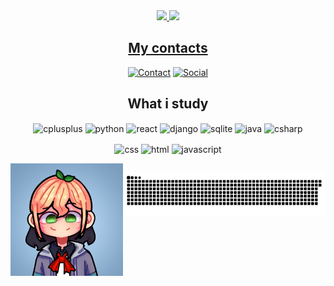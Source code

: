 <!-- TODO: 
  modify a hooks: done
  style the page: 
-->
<div align="center">
  <!-- HEADER: TODO-->	
  <a href="https://github.com/pedroGoffi">
  <img height="180em" src="https://github-readme-stats.vercel.app/api?username=pedroGoffi&show_icons=true&theme=tokyonight&include_all_commits=true&count_private=true"/>	  
  <img height="180em" src="https://github-readme-stats.vercel.app/api/top-langs/?username=pedroGoffi&layout=compact&langs_count=7&theme=tokyonight"/>
</div> 
<!-- MAIN -->  



  
<!-- CONTACT -->
<!--
TODO:
  [![Contact](https://img.shields.io/badge/Telegram-2CA5E0?style=for-the-badge&logo=telegram&logoColor=white)]()
-->
<div align="center">
  <h2>My contacts</h2>

  [![Contact](https://img.shields.io/badge/WhatsApp-25D366?style=for-the-badge&logo=whatsapp&logoColor=white)](https://wa.me/message/PLCLHLXTFA3KF1?src=qr)
  [![Social](https://img.shields.io/badge/LinkedIn-0077B5?style=for-the-badge&logo=linkedin&logoColor=white)](https://www.linkedin.com/in/pedro-henrique-goffi-de-paulo-bb0426230)
</div>
<!-- WHAT I KNOW -->

<div align="center">
  <h2>What i study</h2>
</div>
<div align="center" style="display: inline_block">
  <img align="center" alt="cplusplus" 
       src="https://img.shields.io/badge/C%2B%2B-00599C?style=for-the-badge&logo=c%2B%2B&logoColor=white" />
  <img align="center" alt="python" 
       src="https://img.shields.io/badge/Python-14354C?style=for-the-badge&logo=python&logoColor=white" />
  <img align="center" alt="react" 
       src="https://img.shields.io/badge/React-20232A?style=for-the-badge&logo=react&logoColor=61DAFB" />
  <img align="center" alt="django" 
       src="https://img.shields.io/badge/Django-092E20?style=for-the-badge&logo=django&logoColor=white" />
  <img align="center" alt="sqlite" 
       src="https://img.shields.io/badge/SQLite-07405E?style=for-the-badge&logo=sqlite&logoColor=white" />
  <img align="center" alt="java" 
       src="https://img.shields.io/badge/Java-ED8B00?style=for-the-badge&logo=java&logoColor=white" />
  <img align="center" alt="csharp" 
       src="https://img.shields.io/badge/C%23-239120?style=for-the-badge&logo=c-sharp&logoColor=white" />

  <img align="center" alt="css" 
       src="https://img.shields.io/badge/CSS3-1572B6?style=for-the-badge&logo=css3&logoColor=white" />
  <img align="center" alt="html" 
       src="https://img.shields.io/badge/HTML5-E34F26?style=for-the-badge&logo=html5&logoColor=white" />
  <img align="center" alt="javascript" 
       src="https://img.shields.io/badge/JavaScript-323330?style=for-the-badge&logo=javascript&logoColor=F7DF1E" />

</div>
<div align="center" style="display: flex">
  <!-- FOOTER -->	
  <!-- IMAGE GENERATE AUTHOR: Picrewの「Miauuu」でつくったよ！ -->
  <img height="180em" src="https://raw.githubusercontent.com/pedroGoffi/pedroGoffi/main/assets/mainIcon.png"/>
  
  ![Snake animation](https://github.com/pedroGoffi/pedroGoffi/blob/output/github-contribution-grid-snake.svg)

 
</div>
